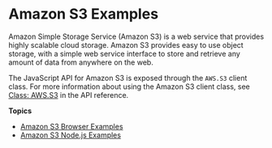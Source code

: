 # Amazon S3 Examples<a name="s3-examples"></a>

Amazon Simple Storage Service \(Amazon S3\) is a web service that provides highly scalable cloud storage\. Amazon S3 provides easy to use object storage, with a simple web service interface to store and retrieve any amount of data from anywhere on the web\.



The JavaScript API for Amazon S3 is exposed through the `AWS.S3` client class\. For more information about using the Amazon S3 client class, see [Class: AWS\.S3](https://docs.aws.amazon.com/AWSJavaScriptSDK/latest/AWS/S3.html) in the API reference\.

**Topics**
+ [Amazon S3 Browser Examples](s3-browser-examples.md)
+ [Amazon S3 Node\.js Examples](s3-node-examples.md)